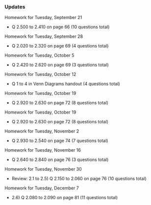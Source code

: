 ### Updates

Homework for Tuesday, September 21
  * Q 2.500 to 2.410 on page 66 (10 questions total)

Homework for Tuesday, September 28
  * Q 2.020 to 2.320 on page 69 (4 questions total)

Homework for Tuesday, October 5
  * Q 2.420 to 2.620 on page 69 (3 questions total)

Homework for Tuesday, October 12
  * Q 1 to 4 in Venn Diagrams handout (4 questions total)

Homework for Tuesday, October 19
  * Q 2.920 to 2.630 on page 72 (8 questions total)

Homework for Tuesday, October 19
  * Q 2.920 to 2.630 on page 72 (8 questions total)

Homework for Tuesday, November 2
  * Q 2.930 to 2.540 on page 74 (7 questions total)

Homework for Tuesday, November 16
  * Q 2.640 to 2.840 on page 76 (3 questions total)

Homework for Tuesday, November 30
  * Review: 2.1 to 2.5) Q 2.150 to 2.060 on page 76 (10 questions total)

Homework for Tuesday, December 7
  * 2.6) Q 2.080 to 2.090 on page 81 (11 questions total)

